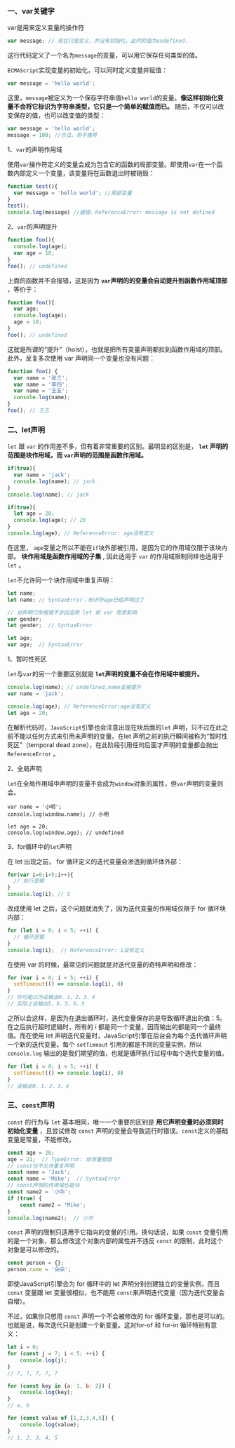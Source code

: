 ###  一、var关键字

var是用来定义变量的操作符

```javascript
var message; // 现在只是定义，并没有初始化。此时的值为undefined.
```

这行代码定义了一个名为`message`的变量，可以用它保存任何类型的值。

`ECMAScript`实现变量的初始化，可以同时定义变量并赋值：

```javascript
var message = 'hello world';
```

这里，`message`被定义为一个保存字符串值`hello world`的变量。**像这样初始化变量不会将它标识为字符串类型，它只是一个简单的赋值而已。** 随后，不仅可以改变保存的值，也可以改变值的类型：

```javascript
var message = 'hello world';
message = 100; //合法，但不推荐
```

1、`var`的声明作用域

使用`var`操作符定义的变量会成为包含它的函数的局部变量。即使用`var`在一个函数内部定义一个变量，该变量将在函数退出时被销毁：

```javascript
function test(){
  var message = 'hello world'; //局部变量
}
test();
console.log(message) //报错，ReferenceError: message is not defined
```

2、`var`的声明提升

```javascript
function foo(){
  console.log(age);
  var age = 18;
}
foo(); // undefined
```

上面的函数并不会报错，这是因为 **`var`声明的的变量会自动提升到函数作用域顶部** ，等价于：

```javascript
function foo(){
  var age;
  console.log(age);
  age = 18;
}
foo(); // undefined
```

这就是所谓的“提升”（hoist），也就是把所有变量声明都拉到函数作用域的顶部。此外，反复多次使用 var 声明同一个变量也没有问题：

```javascript
function foo() {
  var name = '张三';
  var name = '李四';
  var name = '王五';
  console.log(name);
}
foo(); // 王五
```

### 二、let声明

`let` 跟 `var` 的作用差不多，但有着非常重要的区别。最明显的区别是， **`let` 声明的范围是块作用域，而 `var`声明的范围是函数作用域。** 

```javascript
if(true){
  var name = 'jack';
  console.log(name); // jack
}
console.log(name); // jack
```

```javascript
if(true){
  let age = 20;
  console.log(age); // 20
}
console.log(age); // ReferenceError: age没有定义
```

在这里， `age`变量之所以不能在`if`块外部被引用，是因为它的作用域仅限于该块内部。 **块作用域是函数作用域的子集**  , 因此适用于 `var` 的作用域限制同样也适用于 `let` 。

`let`不允许同一个块作用域中重复声明：

```javascript
let name;
let name; // SyntaxError；标识符age已经声明过了

// 对声明冗余报错不会因混用 let 和 var 而受影响
var gender;
let gender;  // SyntaxError

let age;
var age;  // SyntaxError
```

1、暂时性死区

`let`与`var`的另一个重要区别就是 **`let`声明的变量不会在作用域中被提升。**

```javascript
console.log(name); // undefined,name会被提升
var name = 'jack';

console.log(age); // ReferenceError:age没有定义
let age = 20;
```

在解析代码时，`JavaScript`引擎也会注意出现在块后面的`let` 声明，只不过在此之前不能以任何方式来引用未声明的变量。在let 声明之前的执行瞬间被称为“暂时性死区”（temporal dead zone），在此阶段引用任何后面才声明的变量都会抛出`ReferenceError` 。

2、全局声明

`let`在全局作用域中声明的变量不会成为`window`对象的属性，但`var`声明的变量则会。

```
var name = '小明';
console.log(window.name); // 小明

let age = 20;
console.log(window.age); // undefined
```

3、for循环中的`let`声明 

在 let 出现之前， for 循环定义的迭代变量会渗透到循环体外部：

```javascript
for(var i=0;i<5;i++){
  // 执行逻辑
}
console.log(i); // 5
```

改成使用 let 之后，这个问题就消失了，因为迭代变量的作用域仅限于 for 循环块内部：

```javascript
for (let i = 0; i < 5; ++i) {
  // 循环逻辑
}
console.log(i);  // ReferenceError: i没有定义
```

在使用 var 的时候，最常见的问题就是对迭代变量的奇特声明和修改：

```javascript
for (var i = 0; i < 5; ++i) {
  setTimeout(() => console.log(i), 0)
}
// 你可能以为会输出0、1、2、3、4
// 实际上会输出5、5、5、5、5
```

之所以会这样，是因为在退出循环时，迭代变量保存的是导致循环退出的值：5。在之后执行超时逻辑时，所有的 i 都是同一个变量，因而输出的都是同一个最终值。而在使用 let 声明迭代变量时，JavaScript引擎在后台会为每个迭代循环声明一个新的迭代变量。每个 `setTimeout` 引用的都是不同的变量实例，所以 `console.log` 输出的是我们期望的值，也就是循环执行过程中每个迭代变量的值。

```javascript
for (let i = 0; i < 5; ++i) {
  setTimeout(() => console.log(i), 0)
}
// 会输出0、1、2、3、4
```

### 三、`const`声明

`const` 的行为与 `let` 基本相同，唯一一个重要的区别是 **用它声明变量时必须同时初始化变量** ，且尝试修改 `const` 声明的变量会导致运行时错误。`const`定义的基础变量是常量，不能修改。

```javascript
const age = 20;
age = 21;  // TypeError: 给常量赋值
// const也不允许重复声明
const name = 'Jack';
const name = 'Mike';  // SyntaxError
// const声明的作用域也是块
const name2 = '小华';
if (true) {
	const name2 = 'Mike';
}
console.log(name2);  // 小华
```

`const` 声明的限制只适用于它指向的变量的引用。换句话说，如果 `const` 变量引用的是一个对象，那么修改这个对象内部的属性并不违反 `const` 的限制，此时这个对象是可以修改的。

```javascript
const person = {};
person.name = '朵朵';
```

即使JavaScript引擎会为 for 循环中的 let 声明分别创建独立的变量实例，而且 `const` 变量跟 let 变量很相似，也不能用 `const`来声明迭代变量（因为迭代变量会自增）。

不过，如果你只想用 `const` 声明一个不会被修改的 for 循环变量，那也是可以的。也就是说，每次迭代只是创建一个新变量。这对for-of 和 for-in 循环特别有意义：

```javascript
let i = 0;
for (const j = 7; i < 5; ++i) {
	console.log(j);
}
// 7, 7, 7, 7, 7

for (const key in {a: 1, b: 2}) {
	console.log(key);
}
// a, b

for (const value of [1,2,3,4,5]) {
	console.log(value);
}
// 1, 2, 3, 4, 5
```

